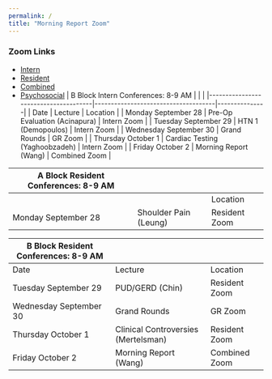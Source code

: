 ```yaml
---
permalink: /
title: "Morning Report Zoom"
---
```

### Zoom Links
- [Intern](https://weillcornell.zoom.us/j/93433884231?pwd=RXRPZ1lwTTNodCtWb3pZNHVaOVc0QT09 )
- [Resident](https://weillcornell.zoom.us/j/99746571589?pwd=Y25TSnZtODZDdGRFK1lTU0FjM1Q5dz09)
- [Combined](https://weillcornell.zoom.us/j/96104287599?pwd=R3lWa1BhTnNleFByM2thbG14eGZiQT09) 
- [Psychosocial](https://weillcornell.zoom.us/j/208984346?pwd=WEMxYXI5ZkM5T2JYNVZqOEVUZW95dz09)
| B Block Intern Conferences: 8-9 AM   |                                     |               |
|--------------------------------------|-------------------------------------|---------------|
| Date                                 | Lecture                             | Location      |
| Monday September 28                  | Pre-Op Evaluation (Acinapura)       | Intern Zoom   |
| Tuesday September 29                 | HTN 1 (Demopoulos)                  | Intern Zoom   |
| Wednesday September 30               | Grand Rounds                        | GR Zoom       |
| Thursday October 1                   | Cardiac Testing (Yaghoobzadeh)      | Intern Zoom   |
| Friday October 2                     | Morning Report (Wang)               | Combined Zoom |


| A Block Resident Conferences: 8-9 AM |                                     |               |
|--------------------------------------|-------------------------------------|---------------|
|                                      |                                     | Location      |
| Monday September 28                  | Shoulder Pain (Leung)               | Resident Zoom |


| B Block Resident Conferences: 8-9 AM |                                     |               |
|--------------------------------------|-------------------------------------|---------------|
| Date                                 | Lecture                             | Location      |
| Tuesday September 29                 | PUD/GERD (Chin)                     | Resident Zoom |
| Wednesday September 30               | Grand Rounds                        | GR Zoom       |
| Thursday October 1                   | Clinical Controversies (Mertelsman) | Resident Zoom |
| Friday October 2                     | Morning Report (Wang)               | Combined Zoom |
